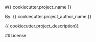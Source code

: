 #{{ cookiecutter.project_name }}

By: {{ cookiecutter.project_author_name }}

{{ cookiecutter.project_description}}


##License